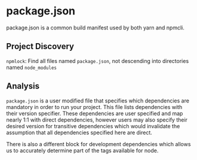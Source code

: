 # package.json

package.json is a common build manifest used by both yarn and npmcli.

## Project Discovery

`npmlock`: Find all files named `package.json`, not descending into directories
named `node_modules`

## Analysis

`package.json` is a user modified file that specifies which dependencies are
mandatory in order to run your project. This file lists dependencies with their
version specifier. These dependencies are user specified and map nearly 1:1 with
direct dependencies, however users may also specify their desired version for
transitive dependencies which would invalidate the assumption that all
dependencies specified here are direct.

There is also a different block for development dependencies which allows us to
accurately determine part of the tags available for node.
